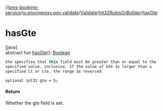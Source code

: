 //[pms-booking-service](../../../../index.md)/[io.envoyproxy.pgv.validate](../../index.md)/[Validate](../index.md)/[Int32RulesOrBuilder](index.md)/[hasGte](has-gte.md)

# hasGte

[java]\
abstract fun [hasGte](has-gte.md)(): [Boolean](https://kotlinlang.org/api/core/kotlin-stdlib/kotlin/-boolean/index.html)

```kotlin
Gte specifies that this field must be greater than or equal to the
specified value, inclusive. If the value of Gte is larger than a
specified Lt or Lte, the range is reversed.

```
`optional int32 gte = 5;`

#### Return

Whether the gte field is set.